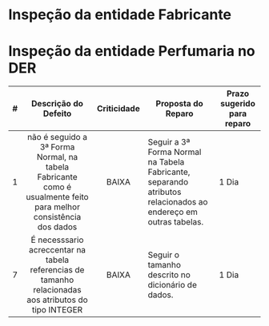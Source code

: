 # Inspeção da entidade Fabricante
# Inspeção da entidade Perfumaria no DER

| # |                                                              Descrição do Defeito                                                              | Criticidade | Proposta do Reparo                                                                                                              | Prazo sugerido para reparo |
|:-:|:----------------------------------------------------------------------------------------------------------------------------------------------:|:-----------:|---------------------------------------------------------------------------------------------------------------------------------|----------------------------|
| 1 |não é seguido a 3ª Forma Normal, na tabela Fabricante como é usualmente feito para melhor consistência dos dados |    BAIXA    | Seguir a 3ª Forma Normal na Tabela Fabricante, separando atributos relacionados ao endereço em outras tabelas. | 1 Dia                      |
| 7 |É necesssario acreccentar na tabela referencias de tamanho relacionadas aos atributos do tipo INTEGER|    BAIXA    | Seguir o tamanho descrito no dicionário de dados.     | 1 Dia                      |


